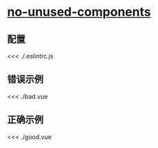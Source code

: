 
# [no-unused-components](https://eslint.vuejs.org/rules/no-unused-components.html)

## 配置

<<< ./.eslintrc.js

## 错误示例

<<< ./bad.vue

## 正确示例

<<< ./good.vue
        